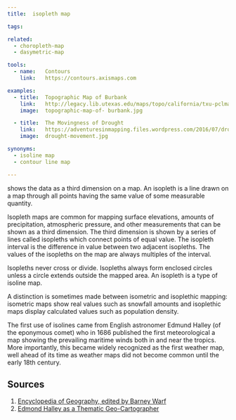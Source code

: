 ```yaml
---
title:  isopleth map

tags:

related:
  - choropleth-map
  - dasymetric-map

tools:
  - name:   Contours
    link:   https://contours.axismaps.com

examples:
  - title:  Topographic Map of Burbank
    link:   http://legacy.lib.utexas.edu/maps/topo/california/txu-pclmaps-topo-ca-burbank-1924-cop.2.jpg
    image:  topographic-map-of- burbank.jpg

  - title:  The Movingness of Drought
    link:   https://adventuresinmapping.files.wordpress.com/2016/07/droughtmovement.jpg 
    image:  drought-movement.jpg

synonyms:
  - isoline map
  - contour line map

---
```


shows the data as a third dimension on a map. An isopleth is a line drawn on a map through all points having the same value of some measurable quantity.

Isopleth maps are common for mapping surface elevations, amounts of precipitation, atmospheric pressure, and other measurements that can be shown as a third dimension. The third dimension is shown by a series of lines called isopleths which connect points of equal value. The isopleth interval is the difference in value between two adjacent isopleths. The values of the isopleths on the map are always multiples of the interval. 

Isopleths never cross or divide. Isopleths always form enclosed circles unless a circle extends outside the mapped area. An isopleth is a type of isoline map. 

A distinction is sometimes made between isometric and isoplethic mapping: isometric maps show real values such as snowfall amounts and isoplethic maps display calculated values such as population density.

<!--more-->

The first use of isolines came from English astronomer Edmund Halley (of the eponymous comet) who in 1686 published the first meteorological a map showing the prevailing maritime winds both in and near the tropics. More importantly, this became widely recognized as the first weather map, well ahead of its time as weather maps did not become common until the early 18th century.

## Sources
1. [Encyclopedia of Geography, edited by Barney Warf](http://sk.sagepub.com/reference/geography)
2. [Edmond Halley as a Thematic Geo-Cartographer](https://www.jstor.org/stable/2561832?seq=1#page_scan_tab_contents)
